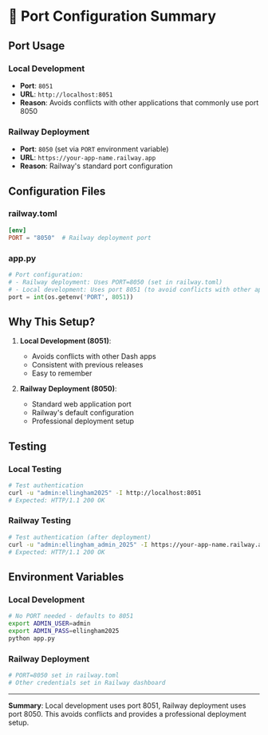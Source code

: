 # 🔌 Port Configuration Summary

## Port Usage

### **Local Development**
- **Port**: `8051`
- **URL**: `http://localhost:8051`
- **Reason**: Avoids conflicts with other applications that commonly use port 8050

### **Railway Deployment**
- **Port**: `8050` (set via `PORT` environment variable)
- **URL**: `https://your-app-name.railway.app`
- **Reason**: Railway's standard port configuration

## Configuration Files

### **railway.toml**
```toml
[env]
PORT = "8050"  # Railway deployment port
```

### **app.py**
```python
# Port configuration:
# - Railway deployment: Uses PORT=8050 (set in railway.toml)
# - Local development: Uses port 8051 (to avoid conflicts with other apps)
port = int(os.getenv('PORT', 8051))
```

## Why This Setup?

1. **Local Development (8051)**:
   - Avoids conflicts with other Dash apps
   - Consistent with previous releases
   - Easy to remember

2. **Railway Deployment (8050)**:
   - Standard web application port
   - Railway's default configuration
   - Professional deployment setup

## Testing

### **Local Testing**
```bash
# Test authentication
curl -u "admin:ellingham2025" -I http://localhost:8051
# Expected: HTTP/1.1 200 OK
```

### **Railway Testing**
```bash
# Test authentication (after deployment)
curl -u "admin:ellingham_admin_2025" -I https://your-app-name.railway.app
# Expected: HTTP/1.1 200 OK
```

## Environment Variables

### **Local Development**
```bash
# No PORT needed - defaults to 8051
export ADMIN_USER=admin
export ADMIN_PASS=ellingham2025
python app.py
```

### **Railway Deployment**
```bash
# PORT=8050 set in railway.toml
# Other credentials set in Railway dashboard
```

---

**Summary**: Local development uses port 8051, Railway deployment uses port 8050. This avoids conflicts and provides a professional deployment setup.
